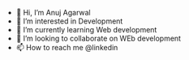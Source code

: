 - 👋 Hi, I’m Anuj Agarwal
- 👀 I’m interested in Development
- 🌱 I’m currently learning Web development 
- 💞️ I’m looking to collaborate on WEb development
- 📫 How to reach me @linkedin

<!---
anujagr18205523/anujagr18205523 is a ✨ special ✨ repository because its `README.md` (this file) appears on your GitHub profile.
You can click the Preview link to take a look at your changes.
--->
